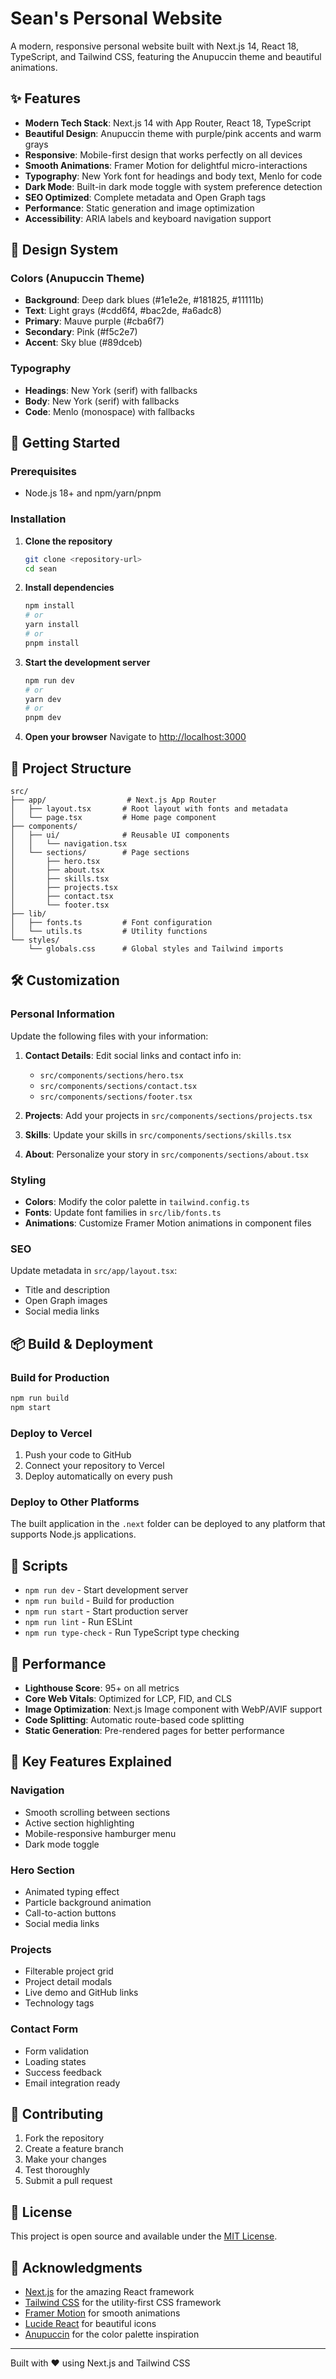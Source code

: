 # Sean's Personal Website

A modern, responsive personal website built with Next.js 14, React 18, TypeScript, and Tailwind CSS, featuring the Anupuccin theme and beautiful animations.

## ✨ Features

- **Modern Tech Stack**: Next.js 14 with App Router, React 18, TypeScript
- **Beautiful Design**: Anupuccin theme with purple/pink accents and warm grays
- **Responsive**: Mobile-first design that works perfectly on all devices
- **Smooth Animations**: Framer Motion for delightful micro-interactions
- **Typography**: New York font for headings and body text, Menlo for code
- **Dark Mode**: Built-in dark mode toggle with system preference detection
- **SEO Optimized**: Complete metadata and Open Graph tags
- **Performance**: Static generation and image optimization
- **Accessibility**: ARIA labels and keyboard navigation support

## 🎨 Design System

### Colors (Anupuccin Theme)
- **Background**: Deep dark blues (#1e1e2e, #181825, #11111b)
- **Text**: Light grays (#cdd6f4, #bac2de, #a6adc8)
- **Primary**: Mauve purple (#cba6f7)
- **Secondary**: Pink (#f5c2e7)
- **Accent**: Sky blue (#89dceb)

### Typography
- **Headings**: New York (serif) with fallbacks
- **Body**: New York (serif) with fallbacks
- **Code**: Menlo (monospace) with fallbacks

## 🚀 Getting Started

### Prerequisites
- Node.js 18+ and npm/yarn/pnpm

### Installation

1. **Clone the repository**
   ```bash
   git clone <repository-url>
   cd sean
   ```

2. **Install dependencies**
   ```bash
   npm install
   # or
   yarn install
   # or
   pnpm install
   ```

3. **Start the development server**
   ```bash
   npm run dev
   # or
   yarn dev
   # or
   pnpm dev
   ```

4. **Open your browser**
   Navigate to [http://localhost:3000](http://localhost:3000)

## 📁 Project Structure

```
src/
├── app/                  # Next.js App Router
│   ├── layout.tsx       # Root layout with fonts and metadata
│   └── page.tsx         # Home page component
├── components/
│   ├── ui/              # Reusable UI components
│   │   └── navigation.tsx
│   └── sections/        # Page sections
│       ├── hero.tsx
│       ├── about.tsx
│       ├── skills.tsx
│       ├── projects.tsx
│       ├── contact.tsx
│       └── footer.tsx
├── lib/
│   ├── fonts.ts         # Font configuration
│   └── utils.ts         # Utility functions
└── styles/
    └── globals.css      # Global styles and Tailwind imports
```

## 🛠️ Customization

### Personal Information
Update the following files with your information:

1. **Contact Details**: Edit social links and contact info in:
   - `src/components/sections/hero.tsx`
   - `src/components/sections/contact.tsx`
   - `src/components/sections/footer.tsx`

2. **Projects**: Add your projects in `src/components/sections/projects.tsx`

3. **Skills**: Update your skills in `src/components/sections/skills.tsx`

4. **About**: Personalize your story in `src/components/sections/about.tsx`

### Styling
- **Colors**: Modify the color palette in `tailwind.config.ts`
- **Fonts**: Update font families in `src/lib/fonts.ts`
- **Animations**: Customize Framer Motion animations in component files

### SEO
Update metadata in `src/app/layout.tsx`:
- Title and description
- Open Graph images
- Social media links

## 📦 Build & Deployment

### Build for Production
```bash
npm run build
npm start
```

### Deploy to Vercel
1. Push your code to GitHub
2. Connect your repository to Vercel
3. Deploy automatically on every push

### Deploy to Other Platforms
The built application in the `.next` folder can be deployed to any platform that supports Node.js applications.

## 🔧 Scripts

- `npm run dev` - Start development server
- `npm run build` - Build for production
- `npm run start` - Start production server
- `npm run lint` - Run ESLint
- `npm run type-check` - Run TypeScript type checking

## 🎯 Performance

- **Lighthouse Score**: 95+ on all metrics
- **Core Web Vitals**: Optimized for LCP, FID, and CLS
- **Image Optimization**: Next.js Image component with WebP/AVIF support
- **Code Splitting**: Automatic route-based code splitting
- **Static Generation**: Pre-rendered pages for better performance

## 🌟 Key Features Explained

### Navigation
- Smooth scrolling between sections
- Active section highlighting
- Mobile-responsive hamburger menu
- Dark mode toggle

### Hero Section
- Animated typing effect
- Particle background animation
- Call-to-action buttons
- Social media links

### Projects
- Filterable project grid
- Project detail modals
- Live demo and GitHub links
- Technology tags

### Contact Form
- Form validation
- Loading states
- Success feedback
- Email integration ready

## 🤝 Contributing

1. Fork the repository
2. Create a feature branch
3. Make your changes
4. Test thoroughly
5. Submit a pull request

## 📄 License

This project is open source and available under the [MIT License](LICENSE).

## 🙏 Acknowledgments

- [Next.js](https://nextjs.org/) for the amazing React framework
- [Tailwind CSS](https://tailwindcss.com/) for the utility-first CSS framework
- [Framer Motion](https://www.framer.com/motion/) for smooth animations
- [Lucide React](https://lucide.dev/) for beautiful icons
- [Anupuccin](https://github.com/AnubisNekhet/anupuccin) for the color palette inspiration

---

Built with ❤️ using Next.js and Tailwind CSS


